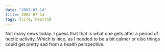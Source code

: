 ```yaml
---
date: "2003-07-14"
title: 2003-07-14
tags: [life, health]
---
```

Not many news today. I guess that that is what one gets after a
period of hectic activity. Which is nice, as I needed to be a bit
calmer or else things could get pretty sad from a health
perspective.


